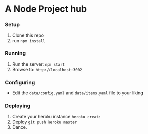 # A Node Project hub

### Setup

1. Clone this repo
2. run `npm install`


### Running

1. Run the server: `npm start`
2. Browse to: `http://localhost:3002`

### Configuring

- Edit the `data/config.yaml` and `data/items.yaml` file to your liking

### Deploying

1. Create your heroku instance `heroku create`
2. Deploy `git push heroku master`
3. Dance.
